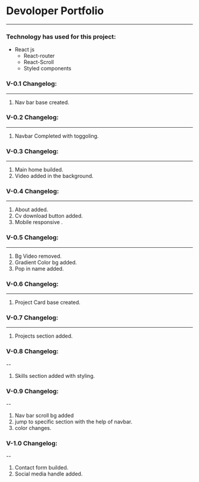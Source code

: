 # Devoloper Portfolio

---

### Technology has used for this project:

- React js
  - React-router
  - React-Scroll
  - Styled components

### V-0.1 Changelog:

---

1. Nav bar base created.

### V-0.2 Changelog:

---

1. Navbar Completed with toggoling.

### V-0.3 Changelog:

---

1. Main home builded.
2. Video added in the background.

### V-0.4 Changelog:

---

1. About added.
2. Cv download button added.
3. Mobile responsive .

### V-0.5 Changelog:

---

1. Bg Video removed.
2. Gradient Color bg added.
3. Pop in name added.

### V-0.6 Changelog:

---

1. Project Card base created.

### V-0.7 Changelog:

---

1. Projects section added.

### V-0.8 Changelog:

--

1. Skills section added with styling.

### V-0.9 Changelog:

--

1. Nav bar scroll bg added
2. jump to specific section with the help of navbar.
3. color changes.

### V-1.0 Changelog:

--

1. Contact form builded.
2. Social media handle added.
